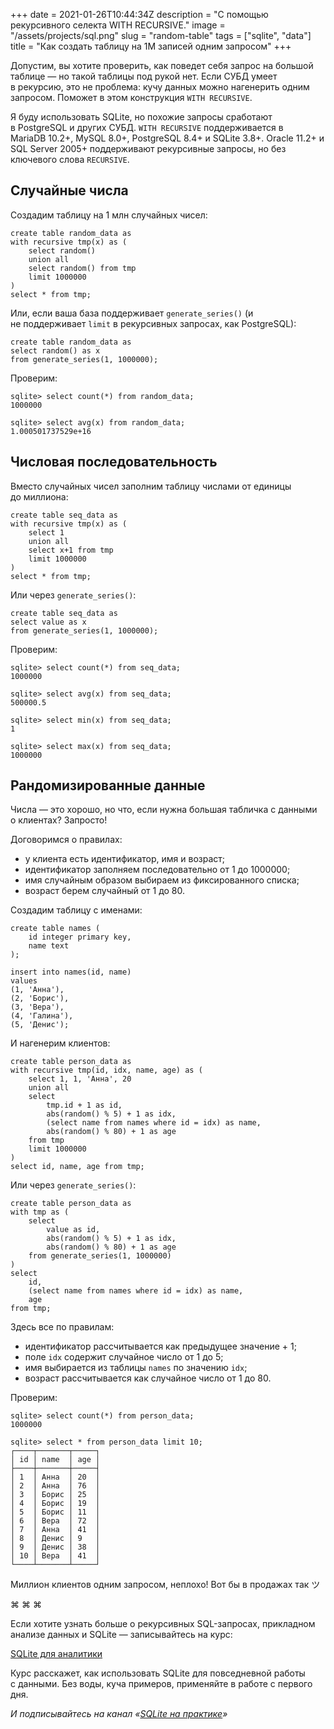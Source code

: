 +++
date = 2021-01-26T10:44:34Z
description = "С помощью рекурсивного селекта WITH RECURSIVE."
image = "/assets/projects/sql.png"
slug = "random-table"
tags = ["sqlite", "data"]
title = "Как создать таблицу на 1М записей одним запросом"
+++

Допустим, вы хотите проверить, как поведет себя запрос на большой таблице — но такой таблицы под рукой нет. Если СУБД умеет в рекурсию, это не проблема: кучу данных можно нагенерить одним запросом. Поможет в этом конструкция `WITH RECURSIVE`.

Я буду использовать SQLite, но похожие запросы сработают в PostgreSQL и других СУБД. `WITH RECURSIVE` поддерживается в MariaDB 10.2+, MySQL 8.0+, PostgreSQL 8.4+ и SQLite 3.8+. Oracle 11.2+ и SQL Server 2005+ поддерживают рекурсивные запросы, но без ключевого слова `RECURSIVE`.

## Случайные числа

Создадим таблицу на 1 млн случайных чисел:

```
create table random_data as
with recursive tmp(x) as (
    select random()
    union all
    select random() from tmp
    limit 1000000
)
select * from tmp;
```

Или, если ваша база поддерживает `generate_series()` (и не поддерживает `limit` в рекурсивных запросах, как PostgreSQL):

```
create table random_data as
select random() as x
from generate_series(1, 1000000);
```

Проверим:

```
sqlite> select count(*) from random_data;
1000000

sqlite> select avg(x) from random_data;
1.000501737529e+16
```

## Числовая последовательность

Вместо случайных чисел заполним таблицу числами от единицы до миллиона:

```
create table seq_data as
with recursive tmp(x) as (
    select 1
    union all
    select x+1 from tmp
    limit 1000000
)
select * from tmp;
```

Или через `generate_series()`:

```
create table seq_data as
select value as x
from generate_series(1, 1000000);
```

Проверим:

```
sqlite> select count(*) from seq_data;
1000000

sqlite> select avg(x) from seq_data;
500000.5

sqlite> select min(x) from seq_data;
1

sqlite> select max(x) from seq_data;
1000000
```

## Рандомизированные данные

Числа — это хорошо, но что, если нужна большая табличка с данными о клиентах? Запросто!

Договоримся о правилах:

- у клиента есть идентификатор, имя и возраст;
- идентификатор заполняем последовательно от 1 до 1000000;
- имя случайным образом выбираем из фиксированного списка;
- возраст берем случайный от 1 до 80.

Создадим таблицу с именами:

```
create table names (
    id integer primary key,
    name text
);

insert into names(id, name)
values
(1, 'Анна'),
(2, 'Борис'),
(3, 'Вера'),
(4, 'Галина'),
(5, 'Денис');
```

И нагенерим клиентов:

```
create table person_data as
with recursive tmp(id, idx, name, age) as (
    select 1, 1, 'Анна', 20
    union all
    select
        tmp.id + 1 as id,
        abs(random() % 5) + 1 as idx,
        (select name from names where id = idx) as name,
        abs(random() % 80) + 1 as age
    from tmp
    limit 1000000
)
select id, name, age from tmp;
```

Или через `generate_series()`:

```
create table person_data as
with tmp as (
    select
        value as id,
        abs(random() % 5) + 1 as idx,
        abs(random() % 80) + 1 as age
    from generate_series(1, 1000000)
)
select
    id,
    (select name from names where id = idx) as name,
    age
from tmp;
```

Здесь все по правилам:

- идентификатор рассчитывается как предыдущее значение + 1;
- поле `idx` содержит случайное число от 1 до 5;
- имя выбирается из таблицы `names` по значению `idx`;
- возраст рассчитывается как случайное число от 1 до 80.

Проверим:

```
sqlite> select count(*) from person_data;
1000000

sqlite> select * from person_data limit 10;
┌────┬───────┬─────┐
│ id │ name  │ age │
├────┼───────┼─────┤
│ 1  │ Анна  │ 20  │
│ 2  │ Анна  │ 76  │
│ 3  │ Борис │ 25  │
│ 4  │ Борис │ 19  │
│ 5  │ Борис │ 11  │
│ 6  │ Вера  │ 72  │
│ 7  │ Анна  │ 41  │
│ 8  │ Денис │ 9   │
│ 9  │ Денис │ 38  │
│ 10 │ Вера  │ 41  │
└────┴───────┴─────┘
```

Миллион клиентов одним запросом, неплохо! Вот бы в продажах так ツ

<p class="text-centered">⌘&nbsp;⌘&nbsp;⌘</p>

Если хотите узнать больше о рекурсивных SQL-запросах, прикладном анализе данных и SQLite — записывайтесь на курс:

<p class="big">
<a href="/sqlite-course/">SQLite для аналитики</a>
</p>

Курс расскажет, как использовать SQLite для повседневной работы с данными. Без воды, куча примеров, применяйте в работе с первого дня.

<div class="row">
<div class="col-xs-12 col-sm-10 col-md-8"><p><em>И подписывайтесь на канал <span class="nowrap"><i class="fas fa-database"></i> «<a href="https://t.me/sqliter">SQLite на практике</a>»</span></em></p></div>
</div>



